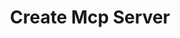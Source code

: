 ---
created: '2025-09-16T15:05:15.654486'
modified: '2025-09-17T17:15:05.746835'
ship_factor: 5
subtype: mcp-instructions
tags: []
title: Create Mcp Server
type: general
version: 1
---
